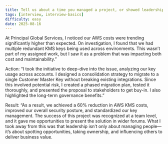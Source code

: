 ```yaml
---
title: Tell us about a time you managed a project, or showed leadership or innovation?
tags: [interview, interview-basics]
difficulty: easy
date: 2025-08-16
---
```


At Principal Global Services, I noticed our AWS costs were trending significantly higher than expected. On investigation, I found that we had multiple redundant KMS keys being used across environments. This wasn’t part of my assigned work, but I saw it as a problem that was impacting both cost and maintainability.”

Action:
“I took the initiative to deep-dive into the issue, analyzing our key usage across accounts. I designed a consolidation strategy to migrate to a single Customer Master Key without breaking existing integrations. Since this involved potential risk, I created a phased migration plan, tested it thoroughly, and presented the proposal to stakeholders to get buy-in. I also highlighted the long-term governance benefits.”

Result:
“As a result, we achieved a 60% reduction in AWS KMS costs, improved our overall security posture, and standardized our key management. The success of this project was recognized at a team level, and it gave me opportunities to present the solution in wider forums. What I took away from this was that leadership isn’t only about managing people—it’s about spotting opportunities, taking ownership, and influencing others to deliver business value.